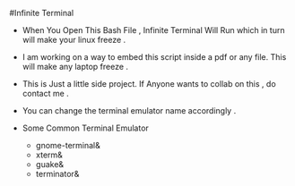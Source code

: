 #Infinite Terminal

* When You Open This Bash File , Infinite Terminal Will Run which in turn will make your linux freeze .

* I am working on a way to embed this script inside a pdf or any file. This will make any laptop freeze . 

* This is  Just a little side project. If Anyone wants to collab on this , do contact me . 

* You can change the terminal emulator name accordingly .

* Some Common Terminal Emulator 
  * gnome-terminal& 
  * xterm&
  * guake&
  * terminator&

